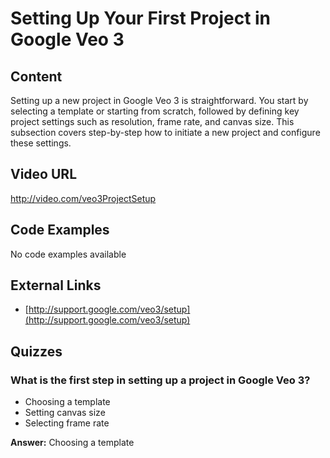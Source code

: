 # Setting Up Your First Project in Google Veo 3

## Content

Setting up a new project in Google Veo 3 is straightforward. You start by selecting a template or starting from scratch, followed by defining key project settings such as resolution, frame rate, and canvas size. This subsection covers step-by-step how to initiate a new project and configure these settings.

## Video URL

http://video.com/veo3ProjectSetup

## Code Examples

No code examples available

## External Links

- [http://support.google.com/veo3/setup](http://support.google.com/veo3/setup)

## Quizzes

### What is the first step in setting up a project in Google Veo 3?

- Choosing a template
- Setting canvas size
- Selecting frame rate

**Answer:** Choosing a template